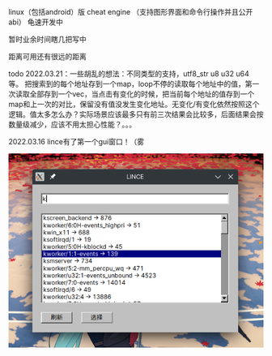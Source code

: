 linux（包括android）版 cheat engine （支持图形界面和命令行操作并且公开abi） 龟速开发中

暂时业余时间瞎几把写中

距离可用还有很远的距离

todo 2022.03.21：一些胡乱的想法：不同类型的支持，utf8_str u8 u32 u64 等。 把搜索到的每个地址存到一个map，loop不停的读取每个地址中的值，第一次读取全部存到一个vec，当点击有变化的时候，把当前每个地址的值存到一个map和上一次的对比，保留没有值没发生变化地址。无变化/有变化依然按照这个逻辑。值太多怎么办？实际场景应该最多只有前三次结果会比较多，后面结果会按数量级减少，应该不用太担心性能？。。。

2022.03.16 lince有了第一个gui窗口！（雾

![1.img](img/1.png)